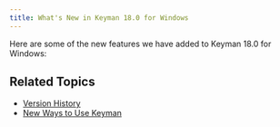 ```yaml
---
title: What's New in Keyman 18.0 for Windows
---
```


Here are some of the new features we have added to Keyman 18.0 for Windows:

## Related Topics

-   [Version History](history)
-   [New Ways to Use Keyman](../basic/new-ways-to-use-keyman)
